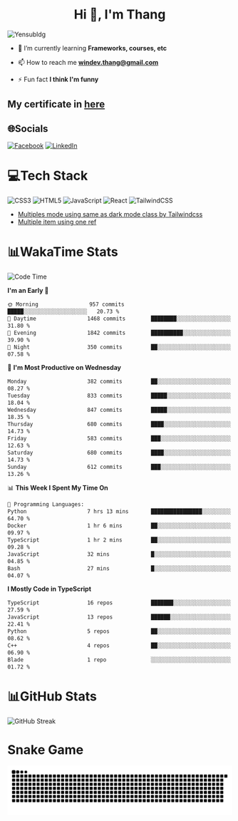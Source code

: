 <h1 align="center">Hi 👋, I'm Thang</h1>

![Yensubldg](https://readme-typing-svg.demolab.com?font=Fira+Code&weight=600&pause=1000&color=F5F5F2&center=true&vCenter=true&width=435&lines=Trying+to+be+a+Software+Engineering)

<!--
![](https://komarev.com/ghpvc/?username=yensubldg&label=Visitors+Count&color=brightgreen) -->

- 🌱 I’m currently learning **Frameworks, courses, etc**

- 📫 How to reach me **<windev.thang@gmail.com>**

- ⚡ Fun fact **I think I'm funny**

## My certificate in [here](./MY_CERTIFICATE.md)

## 🌐Socials

[![Facebook](https://img.shields.io/badge/Facebook-%231877F2.svg?logo=Facebook&logoColor=white)](https://facebook.com/yensubldg) [![LinkedIn](https://img.shields.io/badge/LinkedIn-%230077B5.svg?logo=linkedin&logoColor=white)](https://linkedin.com/in/yensubldg)

# 💻Tech Stack

![CSS3](https://img.shields.io/badge/css3-%231572B6.svg?style=for-the-badge&logo=css3&logoColor=white) ![HTML5](https://img.shields.io/badge/html5-%23E34F26.svg?style=for-the-badge&logo=html5&logoColor=white) ![JavaScript](https://img.shields.io/badge/javascript-%23323330.svg?style=for-the-badge&logo=javascript&logoColor=%23F7DF1E) ![React](https://img.shields.io/badge/react-%2320232a.svg?style=for-the-badge&logo=react&logoColor=%2361DAFB) ![TailwindCSS](https://img.shields.io/badge/tailwindcss-%2338B2AC.svg?style=for-the-badge&logo=tailwind-css&logoColor=white)

<!-- BLOG-POST-LIST:START -->
- [Multiples mode using same as dark mode class by Tailwindcss](https://dev.to/yensubldg/multiples-mode-using-same-as-dark-mode-class-by-tailwindcss-56p4)
- [Multiple item using one ref](https://dev.to/yensubldg/multiple-item-using-one-ref-1288)
<!-- BLOG-POST-LIST:END -->

# 📊WakaTime Stats

<!--START_SECTION:waka-->
![Code Time](http://img.shields.io/badge/Code%20Time-3%2C158%20hrs%2047%20mins-blue)

**I'm an Early 🐤** 

```text
🌞 Morning                957 commits         █████░░░░░░░░░░░░░░░░░░░░   20.73 % 
🌆 Daytime                1468 commits        ████████░░░░░░░░░░░░░░░░░   31.80 % 
🌃 Evening                1842 commits        ██████████░░░░░░░░░░░░░░░   39.90 % 
🌙 Night                  350 commits         ██░░░░░░░░░░░░░░░░░░░░░░░   07.58 % 
```
📅 **I'm Most Productive on Wednesday** 

```text
Monday                   382 commits         ██░░░░░░░░░░░░░░░░░░░░░░░   08.27 % 
Tuesday                  833 commits         █████░░░░░░░░░░░░░░░░░░░░   18.04 % 
Wednesday                847 commits         █████░░░░░░░░░░░░░░░░░░░░   18.35 % 
Thursday                 680 commits         ████░░░░░░░░░░░░░░░░░░░░░   14.73 % 
Friday                   583 commits         ███░░░░░░░░░░░░░░░░░░░░░░   12.63 % 
Saturday                 680 commits         ████░░░░░░░░░░░░░░░░░░░░░   14.73 % 
Sunday                   612 commits         ███░░░░░░░░░░░░░░░░░░░░░░   13.26 % 
```


📊 **This Week I Spent My Time On** 

```text
💬 Programming Languages: 
Python                   7 hrs 13 mins       ████████████████░░░░░░░░░   64.70 % 
Docker                   1 hr 6 mins         ██░░░░░░░░░░░░░░░░░░░░░░░   09.97 % 
TypeScript               1 hr 2 mins         ██░░░░░░░░░░░░░░░░░░░░░░░   09.28 % 
JavaScript               32 mins             █░░░░░░░░░░░░░░░░░░░░░░░░   04.85 % 
Bash                     27 mins             █░░░░░░░░░░░░░░░░░░░░░░░░   04.07 % 
```

**I Mostly Code in TypeScript** 

```text
TypeScript               16 repos            ███████░░░░░░░░░░░░░░░░░░   27.59 % 
JavaScript               13 repos            ██████░░░░░░░░░░░░░░░░░░░   22.41 % 
Python                   5 repos             ██░░░░░░░░░░░░░░░░░░░░░░░   08.62 % 
C++                      4 repos             ██░░░░░░░░░░░░░░░░░░░░░░░   06.90 % 
Blade                    1 repo              ░░░░░░░░░░░░░░░░░░░░░░░░░   01.72 % 
```




<!--END_SECTION:waka-->

# 📊GitHub Stats

![GitHub Streak](https://streak-stats.demolab.com?user=yensubldg&theme=tokyonight&border_radius=8)

# Snake Game

![Snake eating my contribution graph](./github-contribution-grid-snake.svg)
